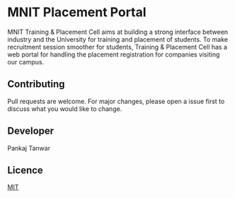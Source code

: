 # MNIT Placement Portal

MNIT Training & Placement Cell aims at building a strong interface between industry and the University for training and placement of students. To make recruitment session smoother for students, Training & Placement Cell has a web portal for handling the placement registration for companies visiting our campus.

## Contributing
Pull requests are welcome. For major changes, please open a issue first to discuss what you would like to change.

## Developer
Pankaj Tanwar 

## Licence
[MIT](https://choosealicense.com/licenses/mit/) 
